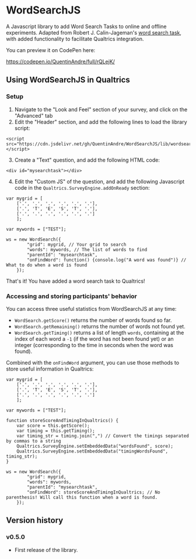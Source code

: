 # WordSearchJS
A Javascript library to add Word Search Tasks to online and offline experiments. Adapted from Robert J. Calin-Jageman's
[word search task](https://calin-jageman.net/lab/word_search/), with added functionality to facilitate Qualtrics integration.

You can preview it on CodePen here:

https://codepen.io/QuentinAndre/full/rQLejK/

## Using WordSearchJS in Qualtrics

### Setup

1. Navigate to the "Look and Feel" section of your survey, and click on the "Advanced" tab
2. Edit the "Header" section, and add the following lines to load the library script:
```
<script src="https://cdn.jsdelivr.net/gh/QuentinAndre/WordSearchJS/lib/wordsearch.min.js"></script>
```
3. Create a "Text" question, and add the following HTML code:
```
<div id="mysearchtask"></div>
```

4. Edit the "Custom JS" of the question, and add the following Javascript code in the `Qualtrics.SurveyEngine.addOnReady` section:
```
var mygrid = [
    ['.', '.', '.', '.', '.', '.'],
    ['.', 'T', 'E', 'S', 'T', '.'],
    ['.', '.', '.', '.', '.', '.']
    ];

var mywords = ["TEST"];

ws = new WordSearch({
        "grid": mygrid, // Your grid to search
        "words": mywords, // The list of words to find
        "parentId": "mysearchtask",
        "onFindWord": function() {console.log("A word was found")} // What to do when a word is found 
    });
```

That's it! You have added a word search task to Qualtrics!

### Accessing and storing participants' behavior

You can access three useful statistics from WordSearchJS at any time:
* `WordSearch.getScore()` returns the number of words found so far.
* `WordSearch.getRemaining()` returns the number of words not found yet.
* `WordSearch.getTiming()` returns a list of length `words`, containing at the index of each word a `-1` (if the word has not been found yet) or an integer (corresponding to the time in seconds when the word was found).


Combined with the `onFindWord` argument, you can use those methods to store useful information in Qualtrics:

```
var mygrid = [
    ['.', '.', '.', '.', '.', '.'],
    ['.', 'T', 'E', 'S', 'T', '.'],
    ['.', '.', '.', '.', '.', '.']
    ];

var mywords = ["TEST"];

function storeScoreAndTimingInQualtrics() {
    var score = this.getScore();
    var timing = this.getTiming();
    var timing_str = timing.join(",") // Convert the timings separated by commas to a string
    Qualtrics.SurveyEngine.setEmbeddedData("wordsFound", score);
    Qualtrics.SurveyEngine.setEmbeddedData("timingWordsFound", timing_str);
}

ws = new WordSearch({
        "grid": mygrid,
        "words": mywords,
        "parentId": "mysearchtask",
        "onFindWord": storeScoreAndTimingInQualtrics; // No parenthesis! Will call this function when a word is found.
    });
```

## Version history

### v0.5.0
* First release of the library.

